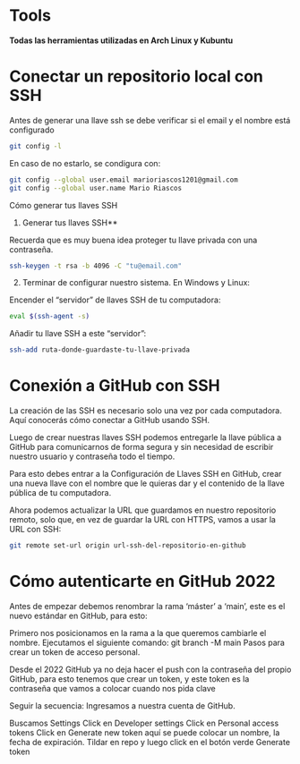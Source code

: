 # Tools

**Todas las herramientas utilizadas en Arch Linux y Kubuntu**

# Conectar un repositorio local con SSH

Antes de generar una llave ssh se debe verificar si el email y el nombre está configurado
```bash
git config -l
```
En caso de no estarlo, se condigura con: 
```bash
git config --global user.email marioriascos1201@gmail.com
git config --global user.name Mario Riascos
```
Cómo generar tus llaves SSH
1. Generar tus llaves SSH**

Recuerda que es muy buena idea proteger tu llave privada con una contraseña.
```bash
ssh-keygen -t rsa -b 4096 -C "tu@email.com"
```
2. Terminar de configurar nuestro sistema.
En Windows y Linux:

Encender el “servidor” de llaves SSH de tu computadora:
```bash
eval $(ssh-agent -s)
```
Añadir tu llave SSH a este “servidor”:
```bash
ssh-add ruta-donde-guardaste-tu-llave-privada
```

# Conexión a GitHub con SSH 

La creación de las SSH es necesario solo una vez por cada computadora. Aquí conocerás cómo conectar a GitHub usando SSH.

Luego de crear nuestras llaves SSH podemos entregarle la llave pública a GitHub para comunicarnos de forma segura y sin necesidad de escribir nuestro usuario y contraseña todo el tiempo.

Para esto debes entrar a la Configuración de Llaves SSH en GitHub, crear una nueva llave con el nombre que le quieras dar y el contenido de la llave pública de tu computadora.

Ahora podemos actualizar la URL que guardamos en nuestro repositorio remoto, solo que, en vez de guardar la URL con HTTPS, vamos a usar la URL con SSH:
```bash
git remote set-url origin url-ssh-del-repositorio-en-github
```

# Cómo autenticarte en GitHub 2022

Antes de empezar debemos renombrar la rama ‘máster’ a ‘main’, este es el nuevo estándar en GitHub, para esto:

Primero nos posicionamos en la rama a la que queremos cambiarle el nombre.
Ejecutamos el siguiente comando: git branch -M main
Pasos para crear un token de acceso personal.

Desde el 2022 GitHub ya no deja hacer el push con la contraseña del propio GitHub, para esto tenemos que crear un token, y este token es la contraseña que vamos a colocar cuando nos pida clave

Seguir la secuencia: Ingresamos a nuestra cuenta de GitHub.

Buscamos Settings
Click en Developer settings
Click en Personal access tokens
Click en Generate new token aquí se puede colocar un nombre, la fecha de expiración.
Tildar en repo y luego click en el botón verde Generate token


